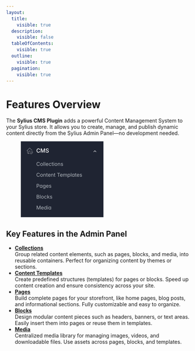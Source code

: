 ```yaml
---
layout:
  title:
    visible: true
  description:
    visible: false
  tableOfContents:
    visible: true
  outline:
    visible: true
  pagination:
    visible: true
---
```


# Features Overview

The **Sylius CMS Plugin** adds a powerful Content Management System to your Sylius store. It allows you to create, manage, and publish dynamic content directly from the Sylius Admin Panel—no development needed.

<figure><img src="../../../.gitbook/assets/cms-features.png" alt="" width="225"><figcaption></figcaption></figure>

## Key Features in the Admin Panel

* [**Collections**](collections.md)\
  Group related content elements, such as pages, blocks, and media, into reusable containers. Perfect for organizing content by themes or sections.
* [**Content Templates**](content-templates.md)\
  Create predefined structures (templates) for pages or blocks. Speed up content creation and ensure consistency across your site.
* [**Pages**](pages.md)\
  Build complete pages for your storefront, like home pages, blog posts, and informational sections. Fully customizable and easy to organize.
* [**Blocks**](blocks.md)\
  Design modular content pieces such as headers, banners, or text areas. Easily insert them into pages or reuse them in templates.
* [**Media**](media.md)\
  Centralized media library for managing images, videos, and downloadable files. Use assets across pages, blocks, and templates.
